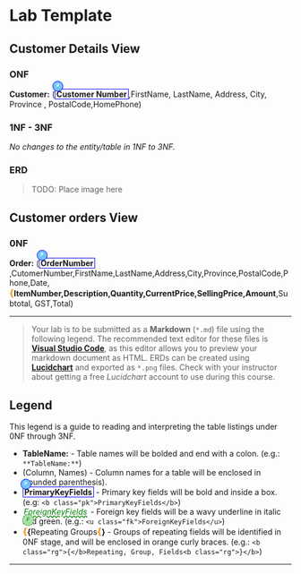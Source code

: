 # Lab Template

## Customer Details View

### ONF

**Customer:** (<b class="pk">Customer Number</b>,FirstName, LastName, Address, City, Province , PostalCode,HomePhone)

### 1NF - 3NF 
*No changes to the entity/table in 1NF to 3NF.*

### ERD
>TODO: Place image here

## Customer orders View

###  0NF
**Order:** (<b class= "pk"> OrderNumber</b>,CutomerNumber,FirstName,LastName,Address,City,Province,PostalCode,Phone,Date, <b class="rg">ItemNumber,Description,Quantity,CurrentPrice,SellingPrice,Amount</b>,Subtotal, GST,Total)


-----
> Your lab is to be submitted as a **Markdown** (`*.md`) file using the following legend. The recommended text editor for these files is [**Visual Studio Code**](https://code.visualstudio.com), as this editor allows you to preview your markdown document as HTML. ERDs can be created using [**Lucidchart**](https://www.lucidchart.com/) and exported as `*.png` files. Check with your instructor about getting a free *Lucidchart* account to use during this course.

## Legend

This legend is a guide to reading and interpreting the table listings under 0NF through 3NF.

- **TableName:** - Table names will be bolded and end with a colon. (e.g.: `**TableName:**`)
- (Column, Names) - Column names for a table will be enclosed in (rounded parenthesis).
- <b class="pk">PrimaryKeyFields</b> - Primary key fields will be bold and inside a box. (e.g: `<b class="pk">PrimaryKeyFields</b>`)
- <u class="fk">ForeignKeyFields</u> - Foreign key fields will be a wavy underline in italic and green. (e.g.: `<u class="fk">ForeignKeyFields</u>`)
- <b class="rg">{</b>Repeating Groups<b class="rg">}</b> - Groups of repeating fields will be identified in 0NF stage, and will be enclosed in orange curly braces. (e.g.: `<b class="rg">{</b>Repeating, Group, Fields<b class="rg">}</b>`)



----

<style type="text/css">
.md {
    display: inline-block;
    vertical-align: top;
    white-space: normal;
}
.md::after{
    content: ')';
    font-size:1.25em;
    font-weight: bold;
}
.pk {
    font-weight: bold;
    display: inline-block;
    border: solid thin blue;
    padding: 0 2px;
    position: relative;
}
.pk::before{
content: 'P';
font-size: .55em;
font-weight: bold;
color:white;
background-color:#72c4f7;
position:absolute;
left: -5px;
top:-15px;
border-radius: 50%;
border: solid thin blue;
width: 1.4em;
height: 1.4em;
padding: 3px;
text-align: center;


}
.fk {
    color: green;
    font-style: italic;
    text-decoration: wavy underline green;  
    padding: 0 2px;
    position: relative;  
}
.fk::before{
        content: 'F';
        font-size: .65em;
        position: absolute;
        left: -1px;
        bottom: -17px;
        color: darkgreen;
        background-color: #a7dea7;
        border-radius: 50%;
        border: dashed thin green;
        width: 1.4em;
        height: 1.4em;
        padding: 3px;
        text-align:center;

}
.rg::before {
    content:'\007B';
    color: darkorange;
    font-size: 1.2em;
    font-weight: bold;
}
rg::after{
    content: '\007D';
    color: darkorange;
    font-size: 1.2em;
    font-weight: bold;
}
.note {
    font-weight: bold;
    color: brown;
    font-size: 1.1em;
}
</style>